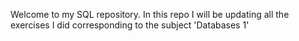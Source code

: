 Welcome to my SQL repository. In this repo I will be updating all the exercises I did corresponding to the subject 'Databases 1'
